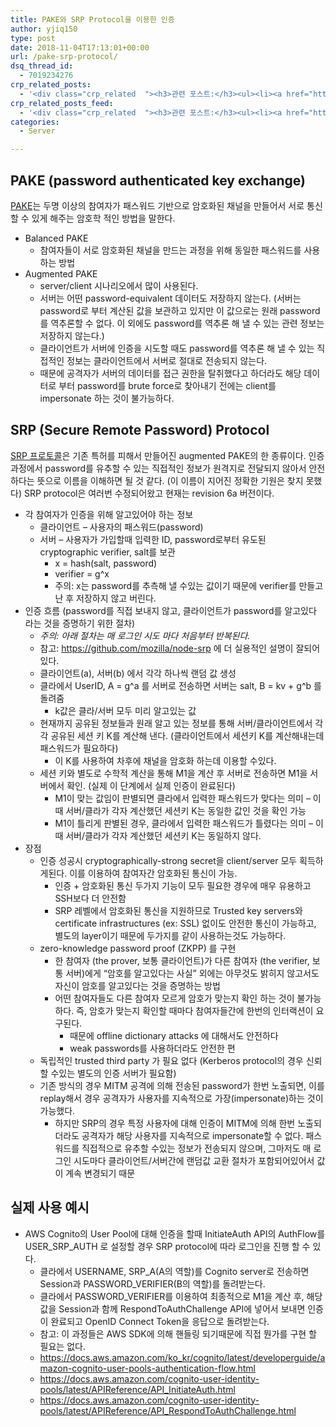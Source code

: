 ```yaml
---
title: PAKE와 SRP Protocol을 이용한 인증
author: yjiq150
type: post
date: 2018-11-04T17:13:01+00:00
url: /pake-srp-protocol/
dsq_thread_id:
  - 7019234276
crp_related_posts:
  - '<div class="crp_related  "><h3>관련 포스트:</h3><ul><li><a href="https://www.letmecompile.com/redis-cluster-sentinel-overview/"     class="post-770"><span class="crp_title">레디스 클러스터, 센티넬 구성 및 동작 방식</span></a></li><li><a href="https://www.letmecompile.com/api-auth-jwt-jwk-explained/"     class="post-800"><span class="crp_title">API 서버 인증을 위한 JWT와 JWK 이해하기</span></a></li><li><a href="https://www.letmecompile.com/kerberos-protocol/"     class="post-737"><span class="crp_title">커버로스 프로토콜(Kerberos Protocol) - 서버 접근 권한 관리</span></a></li><li><a href="https://www.letmecompile.com/certificate-file-format-extensions-comparison/"     class="post-792"><span class="crp_title">인증서 파일 형식 및 확장자의 차이점 비교 설명 (Certificate file format&hellip;</span></a></li><li><a href="https://www.letmecompile.com/mysql-innodb-lock-deadlock/"     class="post-763"><span class="crp_title">MySQL InnoDB lock & deadlock 이해하기</span></a></li></ul><div class="crp_clear"></div></div>'
crp_related_posts_feed:
  - '<div class="crp_related  "><h3>관련 포스트:</h3><ul><li><a href="https://www.letmecompile.com/redis-cluster-sentinel-overview/"     class="post-770"><span class="crp_title">레디스 클러스터, 센티넬 구성 및 동작 방식</span></a></li><li><a href="https://www.letmecompile.com/api-auth-jwt-jwk-explained/"     class="post-800"><span class="crp_title">API 서버 인증을 위한 JWT와 JWK 이해하기</span></a></li><li><a href="https://www.letmecompile.com/kerberos-protocol/"     class="post-737"><span class="crp_title">커버로스 프로토콜(Kerberos Protocol) - 서버 접근 권한 관리</span></a></li><li><a href="https://www.letmecompile.com/certificate-file-format-extensions-comparison/"     class="post-792"><span class="crp_title">인증서 파일 형식 및 확장자의 차이점 비교 설명 (Certificate file format&hellip;</span></a></li><li><a href="https://www.letmecompile.com/mysql-innodb-lock-deadlock/"     class="post-763"><span class="crp_title">MySQL InnoDB lock & deadlock 이해하기</span></a></li></ul><div class="crp_clear"></div></div>'
categories:
  - Server

---
```

## PAKE (password authenticated key exchange)

[PAKE][1]는 두명 이상의 참여자가 패스워드 기반으로 암호화된 채널을 만들어서 서로 통신할 수 있게 해주는 암호학 적인 방법을 말한다.

  * Balanced PAKE 
      * 참여자들이 서로 암호화된 채널을 만드는 과정을 위해 동일한 패스워드를 사용하는 방법
  * Augmented PAKE 
      * server/client 시나리오에서 많이 사용된다.
      * 서버는 어떤 password-equivalent 데이터도 저장하지 않는다. (서버는 password로 부터 계산된 값을 보관하고 있지만 이 값으로는 원래 password를 역추론할 수 없다. 이 외에도 password를 역추론 해 낼 수 있는 관련 정보는 저장하지 않는다.)
      * 클라이언트가 서버에 인증을 시도할 때도 password를 역추론 해 낼 수 있는 직접적인 정보는 클라이언트에서 서버로 절대로 전송되지 않는다.
      * 때문에 공격자가 서버의 데이터를 접근 권한을 탈취했다고 하더라도 해당 데이터로 부터 password를 brute force로 찾아내기 전에는 client를 impersonate 하는 것이 불가능하다.

## SRP (Secure Remote Password) Protocol

[SRP 프로토콜][2]은 기존 특허를 피해서 만들어진 augmented PAKE의 한 종류이다. 인증 과정에서 password를 유추할 수 있는 직접적인 정보가 원격지로 전달되지 않아서 안전하다는 뜻으로 이름을 이해하면 될 것 같다. (이 이름이 지어진 정확한 기원은 찾지 못했다) SRP protocol은 여러번 수정되어왔고 현재는 revision 6a 버전이다.

  * 각 참여자가 인증을 위해 알고있어야 하는 정보 
      * 클라이언트 &#8211; 사용자의 패스워드(password)
      * 서버 &#8211; 사용자가 가입할때 입력한 ID, password로부터 유도된 cryptographic verifier, salt를 보관 
          * x = hash(salt, password)
          * verifier = g^x
          * 주의: x는 password를 추측해 낼 수있는 값이기 때문에 verifier를 만들고난 후 저장하지 않고 버린다.
  * 인증 흐름 (password를 직접 보내지 않고, 클라이언트가 password를 알고있다 라는 것을 증명하기 위한 절차) 
      * _주의: 아래 절차는 매 로그인 시도 마다 처음부터 반복된다._
      * 참고: <https://github.com/mozilla/node-srp> 에 더 실용적인 설명이 잘되어있다.
      * 클라이언트(a), 서버(b) 에서 각각 하나씩 랜덤 값 생성
      * 클라에서 UserID, A = g^a 를 서버로 전송하면 서버는 salt, B = kv + g^b 를 돌려줌 
          * k값은 클라/서버 모두 미리 알고있는 값
      * 현재까지 공유된 정보들과 원래 알고 있는 정보를 통해 서버/클라이언트에서 각각 공유된 세션 키 K를 계산해 낸다. (클라이언트에서 세션키 K를 계산해내는데 패스워드가 필요하다) 
          * 이 K를 사용하여 차후에 채널을 암호화 하는데 이용할 수있다.
      * 세션 키와 별도로 수학적 계산을 통해 M1을 계산 후 서버로 전송하면 M1을 서버에서 확인. (실제 이 단계에서 실제 인증이 완료된다) 
          * M1이 맞는 값임이 판별되면 클라에서 입력한 패스워드가 맞다는 의미 &#8211; 이때 서버/클라가 각자 계산했던 세션키 K는 동일한 값인 것을 확인 가능
          * M1이 틀리게 판별된 경우, 클라에서 입력한 패스워드가 틀렸다는 의미 &#8211; 이때 서버/클라가 각자 계산했던 세션키 K는 동일하지 않다.
  * 장점 
      * 인증 성공시 cryptographically-strong secret을 client/server 모두 획득하게된다. 이를 이용하여 참여자간 암호화된 통신이 가능. 
          * 인증 + 암호화된 통신 두가지 기능이 모두 필요한 경우에 매우 유용하고 SSH보다 더 안전함
          * SRP 레벨에서 암호화된 통신을 지원하므로 Trusted key servers와 certificate infrastructures (ex: SSL) 없이도 안전한 통신이 가능하고, 별도의 layer이기 때문에 두가지를 같이 사용하는것도 가능하다.
      * zero-knowledge password proof (ZKPP) 를 구현 
          * 한 참여자 (the prover, 보통 클라이언트)가 다른 참여자 (the verifier, 보통 서버)에게 “암호를 알고있다는 사실” 외에는 아무것도 밝히지 않고서도 자신이 암호를 알고있다는 것을 증명하는 방법
          * 어떤 참여자들도 다른 참여자 모르게 암호가 맞는지 확인 하는 것이 불가능하다. 즉, 암호가 맞는지 확인할 때마다 참여자들간에 한번의 인터랙션이 요구된다. 
              * 때문에 offline dictionary attacks 에 대해서도 안전하다
              * weak passwords를 사용하더라도 안전한 편
      * 독립적인 trusted third party 가 필요 없다 (Kerberos protocol의 경우 신뢰할 수있는 별도의 인증 서버가 필요함)
      * 기존 방식의 경우 MITM 공격에 의해 전송된 password가 한번 노출되면, 이를 replay해서 경우 공격자가 사용자를 지속적으로 가장(impersonate)하는 것이 가능했다. 
          * 하지만 SRP의 경우 특정 사용자에 대해 인증이 MITM에 의해 한번 노출되더라도 공격자가 해당 사용자를 지속적으로 impersonate할 수 없다. 패스워드를 직접적으로 유추할 수있는 정보가 전송되지 않으며, 그마저도 매 로그인 시도마다 클라이언트/서버간에 랜덤값 교환 절차가 포함되어있어서 값이 계속 변경되기 때문

## 실제 사용 예시

  * AWS Cognito의 User Pool에 대해 인증을 할때 InitiateAuth API의 AuthFlow를 USER\_SRP\_AUTH 로 설정할 경우 SRP protocol에 따라 로그인을 진행 할 수 있다. 
      * 클라에서 USERNAME, SRP\_A(A의 역할)를 Cognito server로 전송하면 Session과 PASSWORD\_VERIFIER(B의 역할)를 돌려받는다. 
      * 클라에서 PASSWORD_VERIFIER를 이용하여 최종적으로 M1을 계산 후, 해당값을 Session과 함께 RespondToAuthChallenge API에 넣어서 보내면 인증이 완료되고 OpenID Connect Token을 응답으로 돌려받는다.
      * 참고: 이 과정들은 AWS SDK에 의해 핸들링 되기때문에 직접 뭔가를 구현 할 필요는 없다.
      * <https://docs.aws.amazon.com/ko_kr/cognito/latest/developerguide/amazon-cognito-user-pools-authentication-flow.html>
      * <https://docs.aws.amazon.com/cognito-user-identity-pools/latest/APIReference/API_InitiateAuth.html>
      * <https://docs.aws.amazon.com/cognito-user-identity-pools/latest/APIReference/API_RespondToAuthChallenge.html>

 [1]: https://en.wikipedia.org/wiki/Password-authenticated_key_agreement
 [2]: https://en.wikipedia.org/wiki/Secure_Remote_Password_protocol